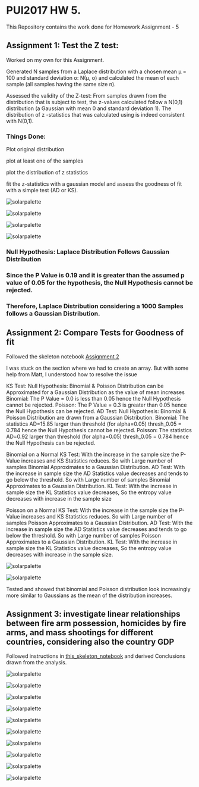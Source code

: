 # PUI2017 HW 5.

This Repository contains the work done for Homework Assignment - 5


## Assignment 1: Test the Z test: 

Worked on my own for this Assignment.


Generated N samples from a Laplace distribution with a chosen mean μ = 100 and standard deviation σ: N(μ, σ) and calculated the mean of each sample (all samples having the same size n). 

Assessed the validity of the Z-test: From samples drawn from the distribution that is subject to test, the z-values calculated follow a N(0,1) distribution (a Gaussian with mean 0 and standard deviation 1). The distribution of z -statistics that was calculated using  is indeed consistent with N(0,1).

### Things Done: 

Plot original distribution

plot at least one of the samples

plot the distribution of z statistics

fit the z-statistics with a gaussian model and assess the goodness of fit with a simple test (AD or KS).

![solarpalette](screenshots/9d.png)

![solarpalette](screenshots/9e.png)

![solarpalette](screenshots/9f.png)

![solarpalette](screenshots/9g.png)

### Null Hypothesis: Laplace Distribution Follows Gaussian Distribution 
### Since the P Value is 0.19 and it is greater than the assumed p value of 0.05 for the hypothesis, the Null Hypothesis cannot be rejected.

### Therefore, Laplace Distribution considering a 1000 Samples follows a Gaussian Distribution.


## Assignment 2: Compare Tests for Goodness of fit
Followed the skeleton notebook [Assignment 2](https://github.com/fedhere/PUI2017_fb55/blob/master/HW5_fb55/Assignment2_instructions.ipynb)

I was stuck on the section where we had to create an array. But with some help from Matt, I understood how to resolve the issue

KS Test:
Null Hypothesis: Binomial & Poisson Distribution can be Approximated for a Gaussian Distribution as the value of mean increases
Binomial: The P Value = 0.0 is less than 0.05 hence the Null Hypothesis cannot be rejected.
Poisson: The P Value = 0.3 is greater than 0.05 hence the Null Hypothesis can be rejected.
AD Test:
Null Hypothesis: Binomial & Poisson Distribution are drawn from a Gaussian Distribution.
Binomial: The statistics AD=15.85 larger than threshold (for alpha=0.05) thresh_0.05 = 0.784 hence the Null Hypothesis cannot be rejected.
Poisson: The statistics AD=0.92 larger than threshold (for alpha=0.05) thresh_0.05 = 0.784 hence the Null Hypothesis can be rejected.

Binomial on a Normal
KS Test: With the increase in the sample size the P-Value increases and KS Statistics reduces. So with Large number of samples Binomial Approximates to a Gaussian Distribution.
AD Test: With the increase in sample size the AD Statistics value decreases and tends to go below the threshold. So with Large number of samples Binomial Approximates to a Gaussian Distribution.
KL Test: With the increase in sample size the KL Statistics value decreases, So the entropy value decreases with increase in the sample size

Poisson on a Normal
KS Test: With the increase in the sample size the P-Value increases and KS Statistics reduces. So with Large number of samples Poisson Approximates to a Gaussian Distribution.
AD Test: With the increase in sample size the AD Statistics value decreases and tends to go below the threshold. So with Large number of samples Poisson Approximates to a Gaussian Distribution.
KL Test: With the increase in sample size the KL Statistics value decreases, So the entropy value decreases with increase in the sample size.

![solarpalette](screenshots/9b.PNG)

![solarpalette](screenshots/9c.PNG)



Tested and showed that binomial and Poisson distribution look increasingly more similar to Gaussians as the mean of the distribution increases.


## Assignment 3: investigate linear relationships between fire arm possession, homicides by fire arms, and mass shootings for different countries, considering also the country GDP


Followed instructions in [this_skeleton_notebook](https://github.com/fedhere/PUI2017_fb55/blob/master/HW5_fb55/Assignment3_instructionsUpdated.ipynb) and derived Conclusions drawn from the analysis.

![solarpalette](screenshots/1.PNG)

![solarpalette](screenshots/2.PNG)

![solarpalette](screenshots/3.PNG)

![solarpalette](screenshots/4.PNG)

![solarpalette](screenshots/5.PNG)

![solarpalette](screenshots/6.PNG)

![solarpalette](screenshots/7.PNG)

![solarpalette](screenshots/8.PNG)

![solarpalette](screenshots/9.PNG)

![solarpalette](screenshots/9a.PNG)





